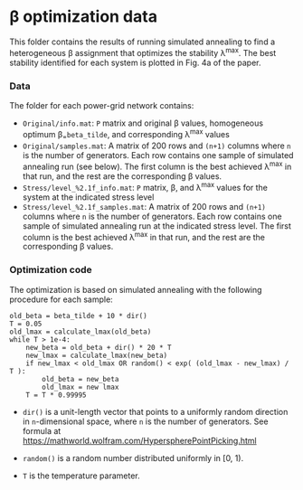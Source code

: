 # &beta; optimization data

This folder contains the results of running simulated annealing to find a heterogeneous &beta; assignment that optimizes the stability &lambda;<sup>max</sup>. The best stability identified for each system is plotted in Fig. 4a of the paper.

### Data

The folder for each power-grid network contains:
- `Original/info.mat`: `P` matrix and original &beta; values, homogeneous optimum &beta;<sub>=</sub>`beta_tilde`, and corresponding &lambda;<sup>max</sup> values
- `Original/samples.mat`: A matrix of 200 rows and `(n+1)` columns where `n` is the number of generators. Each row contains
one sample of simulated annealing run (see below). The first column is the best achieved &lambda;<sup>max</sup> in that run, and the rest are the corresponding &beta; values.
- `Stress/level_%2.1f_info.mat`: `P` matrix, &beta;, and &lambda;<sup>max</sup> values for the system at the indicated stress level
- `Stress/level_%2.1f_samples.mat`: A matrix of 200 rows and `(n+1)` columns where `n` is the number of generators. Each row contains
one sample of simulated annealing run at the indicated stress level. The first column is the best achieved &lambda;<sup>max</sup> in that run, and the rest are the corresponding &beta; values.

### Optimization code
The optimization is based on simulated annealing with the following procedure for each sample:
```
old_beta = beta_tilde + 10 * dir()
T = 0.05
old_lmax = calculate_lmax(old_beta)
while T > 1e-4:
	new_beta = old_beta + dir() * 20 * T
	new_lmax = calculate_lmax(new_beta)
	if new_lmax < old_lmax OR random() < exp( (old_lmax - new_lmax) / T ):
		old_beta = new_beta
		old_lmax = new lmax
	T = T * 0.99995
```

- `dir()` is a unit-length vector that points to a uniformly random direction in `n`-dimensional space, where `n` is the number of generators.
See formula at https://mathworld.wolfram.com/HyperspherePointPicking.html

- `random()` is a random number distributed uniformly in [0, 1).

- `T` is the temperature parameter.	

